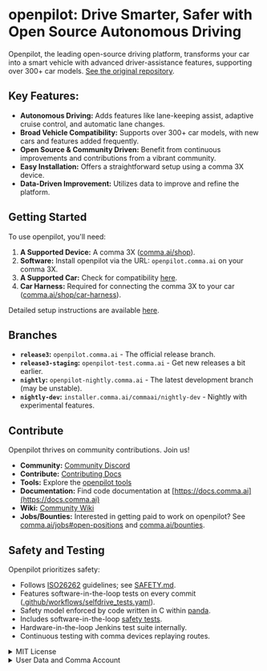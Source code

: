 # openpilot: Drive Smarter, Safer with Open Source Autonomous Driving

Openpilot, the leading open-source driving platform, transforms your car into a smart vehicle with advanced driver-assistance features, supporting over 300+ car models. [See the original repository](https://github.com/commaai/openpilot).

## Key Features:

*   **Autonomous Driving:** Adds features like lane-keeping assist, adaptive cruise control, and automatic lane changes.
*   **Broad Vehicle Compatibility:** Supports over 300+ car models, with new cars and features added frequently.
*   **Open Source & Community Driven:** Benefit from continuous improvements and contributions from a vibrant community.
*   **Easy Installation:** Offers a straightforward setup using a comma 3X device.
*   **Data-Driven Improvement:** Utilizes data to improve and refine the platform.

## Getting Started

To use openpilot, you'll need:

1.  **A Supported Device:** A comma 3X ([comma.ai/shop](https://comma.ai/shop/comma-3x)).
2.  **Software:** Install openpilot via the URL: `openpilot.comma.ai` on your comma 3X.
3.  **A Supported Car:** Check for compatibility [here](docs/CARS.md).
4.  **Car Harness:** Required for connecting the comma 3X to your car ([comma.ai/shop/car-harness](https://comma.ai/shop/car-harness)).

Detailed setup instructions are available [here](https://comma.ai/setup).

## Branches

*   **`release3`:** `openpilot.comma.ai` - The official release branch.
*   **`release3-staging`:** `openpilot-test.comma.ai` -  Get new releases a bit earlier.
*   **`nightly`:** `openpilot-nightly.comma.ai` - The latest development branch (may be unstable).
*   **`nightly-dev`:** `installer.comma.ai/commaai/nightly-dev` - Nightly with experimental features.

## Contribute

Openpilot thrives on community contributions. Join us!

*   **Community:**  [Community Discord](https://discord.comma.ai)
*   **Contribute:** [Contributing Docs](docs/CONTRIBUTING.md)
*   **Tools:** Explore the [openpilot tools](tools/)
*   **Documentation:** Find code documentation at [https://docs.comma.ai](https://docs.comma.ai)
*   **Wiki:**  [Community Wiki](https://github.com/commaai/openpilot/wiki)
*   **Jobs/Bounties:** Interested in getting paid to work on openpilot? See [comma.ai/jobs#open-positions](https://comma.ai/jobs#open-positions) and [comma.ai/bounties](https://comma.ai/bounties).

## Safety and Testing

Openpilot prioritizes safety:

*   Follows [ISO26262](https://en.wikipedia.org/wiki/ISO_26262) guidelines; see [SAFETY.md](docs/SAFETY.md).
*   Features software-in-the-loop tests on every commit ([.github/workflows/selfdrive_tests.yaml](https://github.com/commaai/openpilot/actions/workflows/selfdrive_tests.yaml)).
*   Safety model enforced by code written in C within [panda](https://github.com/commaai/panda#code-rigor).
*   Includes software-in-the-loop [safety tests](https://github.com/commaai/panda/tree/master/tests/safety).
*   Hardware-in-the-loop Jenkins test suite internally.
*   Continuous testing with comma devices replaying routes.

<details>
<summary>MIT License</summary>

[MIT License details as provided in the original README.]
</details>

<details>
<summary>User Data and Comma Account</summary>

[User Data and Comma Account information as provided in the original README.]
</details>